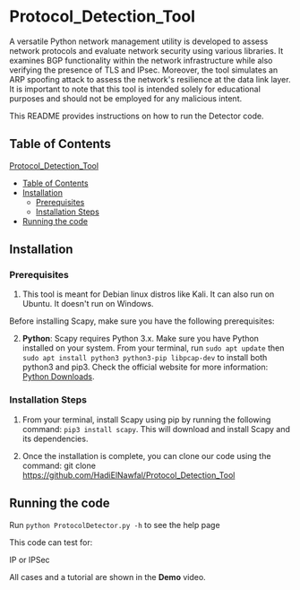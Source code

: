 # Protocol_Detection_Tool

A versatile Python network management utility is developed to assess network protocols and evaluate network security using various libraries. It examines BGP functionality within the network infrastructure while also verifying the presence of TLS and IPsec. Moreover, the tool simulates an ARP spoofing attack to assess the network's resilience at the data link layer. It is important to note that this tool is intended solely for educational purposes and should not be employed for any malicious intent.

This README provides instructions on how to run the Detector code.

## Table of Contents

 [Protocol_Detection_Tool](#Protocol_Detection_Tool)
  - [Table of Contents](#table-of-contents)
  - [Installation](#installation)
    - [Prerequisites](#prerequisites)
    - [Installation Steps](#installation-steps)
  - [Running the code](#running-the-code)


## Installation

### Prerequisites

1. This tool is meant for Debian linux distros like Kali. It can also run on Ubuntu. It doesn't run on Windows.

Before installing Scapy, make sure you have the following prerequisites:

2. **Python**: Scapy requires Python 3.x. Make sure you have Python installed on your system. From your terminal, run `sudo apt update` then `sudo apt install python3 python3-pip libpcap-dev` to install both python3 and pip3. Check the official website for more information: [Python Downloads](https://www.python.org/downloads/).

### Installation Steps

1. From your terminal, install Scapy using pip by running the following command: `pip3 install scapy`. This will download and install Scapy and its dependencies.


2. Once the installation is complete, you can clone our code using the command: git clone https://github.com/HadiElNawfal/Protocol_Detection_Tool

## Running the code

Run `python ProtocolDetector.py -h` to see the help page

This code can test for:

IP or IPSec

All cases and a tutorial are shown in the **Demo** video.




